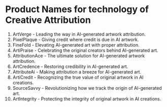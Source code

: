 # Product Names for technology of Creative Attribution

1. ArtVerge - Leading the way in AI-generated artwork attribution.
2. PixelPlaque - Giving credit where credit is due in AI artwork.
3. FineFold - Elevating AI-generated art with proper attribution.
4. ArtiPraise - Celebrating the original creators behind AI-generated art.
5. AttributionAce - The ultimate solution for AI-generated artwork attribution.
6. ArtCredence - Restoring credibility in AI-generated art.
7. AttributeAi - Making attribution a breeze for AI-generated art.
8. ArtiCredit - Recognizing the true value of original artwork in AI creations.
9. SourceSavvy - Revolutionizing how we track the origin of AI-generated art.
10. ArtIntegrity - Protecting the integrity of original artwork in AI creations.